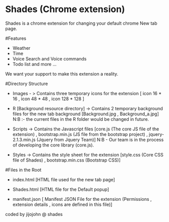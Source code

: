 # Shades (Chrome extension)


 Shades is a  chrome extension for changing your default chrome New tab page.

#Features
* Weather
* Time 
* Voice Search and Voice commands
* Todo list
 and more ...



We want your support to make this extension a reality.


#Directory Structure 

* Images - > Contains three temporary icons for the extension  [ icon 16 * 16 , icon 48 * 48 , icon 128 * 128 ]
* R [Background resource directory]  -> Contains 2 temporary background files for the new tab background [Background.jpg , Background_a.jpg] 
 N:B :- the current files in the R folder would be changed in future.

* Scripts -> Contains the Javascript files  [core.js (The core JS file of the extension) , 
bootstrap.min.js (JS file from the bootstrap project)  , jquery-2.1.3.min.js (Jquery from Jquery Team)] 
  N:B - Our team is in the process of developing the core library (core.js).
  
* Styles -> Contains the style sheet for the extension [style.css (Core CSS file of Shades) , bootstrap.min.css (Bootstrap CSS)]

#Files in the Root

* index.html [HTML file used for the new tab page]

* Shades.html [HTML file for the Default popup]

* manifest.json  [ Manifest JSON File for the extension (Permissions , extension details , icons are defined in this file)]

coded by jijojohn @ shades



